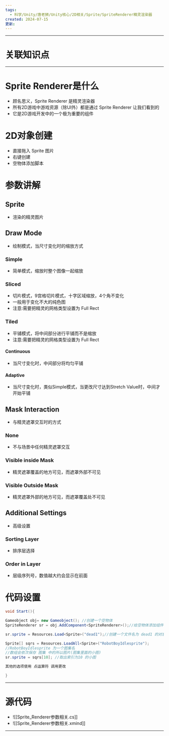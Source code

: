 ```yaml
---
tags:
  - 科学/Unity/唐老狮/Unity核心/2D相关/Sprite/SpriteRenderer精灵渲染器
created: 2024-07-15
更新:
---
```


---
# 关联知识点



---
# Sprite Renderer是什么

- 顾名思义，Sprite Renderer 是精灵渲染器
- 所有2D游戏中游戏资源（除UI外）都是通过 Sprite Renderer 让我们看到的
- 它是2D游戏开发中的一个极为重要的组件
# 2D对象创建

- 直接拖入 Sprite 图片
- 右键创建
- 空物体添加脚本
# 参数讲解

## Sprite

- 渲染的精灵图片
## Draw Mode

- 绘制模式，当尺寸变化时的缩放方式
### Simple

- 简单模式，缩放时整个图像一起缩放
### Sliced

- 切片模式，9宫格切片模式，十字区域缩放，4个角不变化
- 一般用于变化不大的纯色图
- 注意:需要把精灵的网格类型设置为 Full Rect
### Tiled

- 平铺模式，将中间部分进行平铺而不是缩放
- 注意:需要把精灵的网格类型设置为 Full Rect
#### Continuous

- 当尺寸变化时，中间部分将均匀平铺
#### Adaptive

- 当尺寸变化时，类似Simple模式，当更改尺寸达到Stretch Value时，中间才开始平铺
## Mask Interaction

- 与精灵遮罩交互时的方式
### None

- 不与场景中任何精灵遮罩交互
### Visible inside Mask

- 精灵遮罩覆盖的地方可见，而遮罩外部不可见
### Visible Outside Mask

- 精灵遮罩外部的地方可见，而遮罩覆盖处不可见
## Additional Settings

- 高级设置
### Sorting Layer

- 排序层选择
### Order in Layer

- 层级序列号，数值越大约会显示在前面
# 代码设置

```C#
void Start(){

Gameobject obj= new Gameobject(); //创建一个空物体
SpriteRenderer sr = obj.AddComponent<SpriteRenderer>();//给空物体添加组件并获取

sr.sprite = Resources.Load<Sprite>("dead1");//创建一个文件名为 dead1 的对象

Sprite[] sqrs = Resources.LoadAll<Sprite>("RobotBoyIdlesprite");
//RobotBoyIdlesprite 为一个图集名 
//数组会依次保存 图集 中的所以图片(图集里面的小图)
sr.sprite = sqrs[10]; //取出索引为10 的小图

其他的选项使用 点运算符 调用更改

}
```

---
# 源代码

- ![[Sprite_Renderer参数相关.cs]]
- ![[Sprite_Renderer参数相关.xmind]]

---